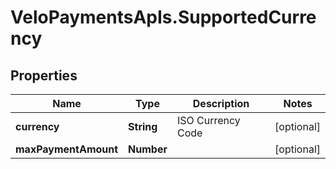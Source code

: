 # VeloPaymentsApIs.SupportedCurrency

## Properties

Name | Type | Description | Notes
------------ | ------------- | ------------- | -------------
**currency** | **String** | ISO Currency Code | [optional] 
**maxPaymentAmount** | **Number** |  | [optional] 


